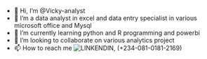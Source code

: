 - 👋 Hi, I’m @Vicky-analyst
- 👀 I’m a data analyst in excel and data entry specialist in various microsoft office and Mysql
- 🌱 I’m currently learning python and R programming and powerbi
- 💞️ I’m looking to collaborate on various analytics project 
- 📫 How to reach me ![LINKENDIN](www.linkedin.com/in/victoryazubike), (+234-081-0181-2169)

